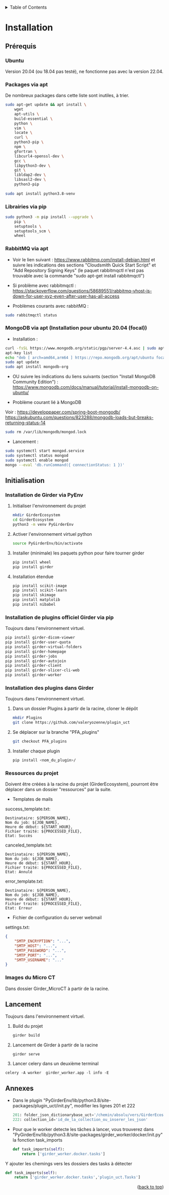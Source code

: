 <a name="readme-top"></a>

<!-- TABLE OF CONTENTS -->
<details>
  <summary>Table of Contents</summary>
  <ol>
    <li>
      <a href="#initialisation">Initialisation</a>
      <ul>
        <li><a href="#prérequis">Prérequis</a></li>
        <li><a href="#installation">Installation</a></li>
      </ul>
    </li>
  </ol>
</details>


<!-- INITIALISATION -->
# Installation

## Prérequis


### Ubuntu 

Version 20.04 (ou 18.04 pas testé), ne fonctionne pas avec la version 22.04.

### Packages via apt 

De nombreux packages dans cette liste sont inutiles, à trier.

```sh
sudo apt-get update && apt install \
    wget
    apt-utils \
    build-essential \
    python \
    vim \
    locate \
    curl \
    python3-pip \
    npm \    
    gfortran \
    libcurl4-openssl-dev \
    gcc \
    libpython3-dev \
    git \
    libldap2-dev \
    libsasl2-dev \
    python3-pip 
    
sudo apt install python3.8-venv    
```

### Librairies via pip

```sh
sudo python3 -m pip install --upgrade \
    pip \
    setuptools \
    setuptools_scm \
    wheel 
```

### RabbitMQ via apt

- Voir le lien suivant : https://www.rabbitmq.com/install-debian.html et suivre les indications des sections "Cloudsmith Quick Start Script" et "Add Repository Signing Keys" (le paquet rabbitmqctl n'est pas trouvable avec la commande "sudo apt-get install rabbitmqctl")

- Si problème avec rabbitmqctl : https://stackoverflow.com/questions/58689551/rabbitmq-vhost-is-down-for-user-xyz-even-after-user-has-all-access

- Problèmes courants avec rabbitMQ :

```sh
sudo rabbitmqctl status
```

### MongoDB via apt (Installation pour ubuntu 20.04 (focal))

- Installation :
```sh
curl -fsSL https://www.mongodb.org/static/pgp/server-4.4.asc | sudo apt-key add -
apt-key list
echo "deb [ arch=amd64,arm64 ] https://repo.mongodb.org/apt/ubuntu focal/mongodb-org/4.4 multiverse" | sudo tee /etc/apt/sources.list.d/mongodb-org-4.4.list
sudo apt update
sudo apt install mongodb-org
```

- OU suivre les indications du liens suivants (section "Install MongoDB Community Edition") : https://www.mongodb.com/docs/manual/tutorial/install-mongodb-on-ubuntu/ 


- Problème courant lié à MongoDB

Voir : 
https://developpaper.com/spring-boot-mongodb/
https://askubuntu.com/questions/823288/mongodb-loads-but-breaks-returning-status-14

```sh
sudo rm /var/lib/mongodb/mongod.lock
```

- Lancement : 

```sh
sudo systemctl start mongod.service
sudo systemctl status mongod
sudo systemctl enable mongod
mongo --eval 'db.runCommand({ connectionStatus: 1 })'
```

## Initialisation

### Installation de Girder via PyEnv

1. Initialiser l'environnement du projet
    ```sh
    mkdir GirderEcosystem
    cd GirderEcosystem
    python3 -m venv PyGirderEnv
    ```

2. Activer l'environnement virtuel python
    ```sh
    source PyGirderEnv/bin/activate
    ```

3. Installer (minimale) les paquets python pour faire tourner girder
    ```sh
    pip install wheel
    pip install girder
    ```

4. Installation étendue
    ```sh
    pip install scikit-image
    pip install scikit-learn
    pip install skimage
    pip install matplolib
    pip install nibabel
    ```

### Installation de plugins officiel Girder via pip

Toujours dans l'environnement virtuel.

```sh
pip install girder-dicom-viewer
pip install girder-user-quota
pip install girder-virtual-folders
pip install girder-homepage
pip install girder-jobs
pip install girder-autojoin
pip install girder-client
pip install girder-slicer-cli-web
pip install girder-worker
```

### Installation des plugins dans Girder

Toujours dans l'environnement virtuel.

1. Dans un dossier Plugins à partir de la racine, cloner le dépôt
    ```sh
    mkdir Plugins
    git clone https://github.com/valeryozenne/plugin_uct
    ```
2. Se déplacer sur la branche "PFA_plugins"
    ```sh
    git checkout PFA_plugins
    ```
3. Installer chaque plugin
    ```sh
    pip install <nom_du_plugin>/
    ```

### Ressources du projet

Doivent être créées à la racine du projet (GirderEcosystem), pourront être déplacer dans un dossier "ressources" par la suite. 

- Templates de mails

success_template.txt:
```text
Destinataire: ${PERSON_NAME}, 
Nom du job: ${JOB_NAME},
Heure de début: ${START_HOUR},
Fichier traité: ${PROCESSED_FILE},
Etat: Succès
```

canceled_template.txt:
```text
Destinataire: ${PERSON_NAME}, 
Nom du job: ${JOB_NAME},
Heure de début: ${START_HOUR},
Fichier traité: ${PROCESSED_FILE},
Etat: Annulé
```

error_template.txt:
```text
Destinataire: ${PERSON_NAME}, 
Nom du job: ${JOB_NAME},
Heure de début: ${START_HOUR},
Fichier traité: ${PROCESSED_FILE},
Etat: Erreur
```

- Fichier de configuration du server webmail

settings.txt:
```json
{
    "SMTP_ENCRYPTION": "...",
    "SMTP_HOST": "...",
    "SMTP_PASSWORD": "...",
    "SMTP_PORT": "...",
    "SMTP_USERNAME": "..."
}
```

### Images du Micro CT

Dans dossier Girder_MicroCT à partir de la racine.

## Lancement

Toujours dans l'environnement virtuel.
  
1. Build du projet
    ```sh
    girder build
    ```

2. Lancement de Girder à partir de la racine
    ```
    girder serve
    ```

3. Lancer celery dans un deuxième terminal

```
celery -A worker  girder_worker.app -l info -E 
```

## Annexes

- Dans le plugin "PyGirderEnv/lib/python3.8/site-packages/plugin_uct/init.py", modifier les lignes 201 et 222
    ```python
    201: folder_json_dictionarybase_uct='/chemin/absolu/vers/GirderEcosystem/Girder_MicroCT/'
    222: collection_id='id_de_la_collection_ou_inserer_les_json'
    ```

- Pour que le worker detecte les tâches à lancer, vous trouverez dans "PyGirderEnv/lib/python3.8/site-packages/girder_worker/docker/init.py" la fonction task_imports 

    ```python
    def task_imports(self):
        return ['girder_worker.docker.tasks']
    ```
Y ajouter les chemings vers les dossiers des tasks à détecter

```python
def task_imports(self):
    return ['girder_worker.docker.tasks','plugin_uct.Tasks']
```

<p align="right">(<a href="#readme-top">back to top</a>)</p>
